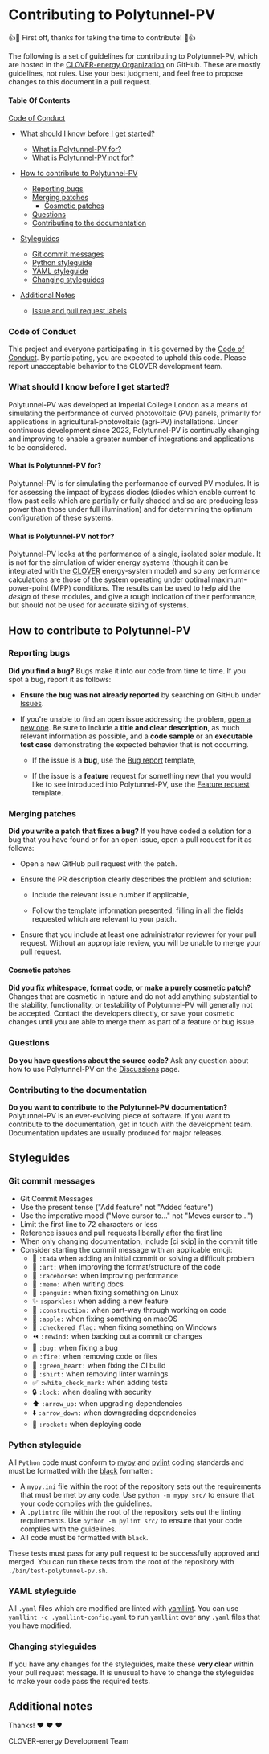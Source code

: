# Contributing to Polytunnel-PV

:+1::tada: First off, thanks for taking the time to contribute! :tada::+1:

The following is a set of guidelines for contributing to Polytunnel-PV, which are hosted in the [CLOVER-energy Organization](https://github.com/CLOVER-energy) on GitHub. These are mostly guidelines, not rules. Use your best judgment, and feel free to propose changes to this document in a pull request.

#### Table Of Contents

[Code of Conduct](#code-of-conduct)

* [What should I know before I get started?](#what-should-i-know-before-i-get-started)
  * [What is Polytunnel-PV for?](#what-is-polytunnel-pv-for)
  * [What is Polytunnel-PV not for?](#what-is-polytunnel-pv-not-for)

* [How to contribute to Polytunnel-PV](#how-to-contribute-to-polytunnel-pv)
  * [Reporting bugs](#reporting-bugs)
  * [Merging patches](#merging-patches)
    * [Cosmetic patches](#cosmetic-patches)
  * [Questions](#questions)
  * [Contributing to the documentation](#contributing-to-the-documentation)

* [Styleguides](#styleguides)
  * [Git commit messages](#git-commit-messages)
  * [Python styleguide](#python-styleguide)
  * [YAML styleguide](#yaml-styleguide)
  * [Changing styleguides](#changing-styleguides)

* [Additional Notes](#additional-notes)
  * [Issue and pull request labels](#issue-and-pull-request-labels)


### Code of Conduct

This project and everyone participating in it is governed by the [Code of Conduct](CODE_OF_CONDUCT.md). By participating, you are expected to uphold this code. Please report unacceptable behavior to the CLOVER development team.

### What should I know before I get started?

Polytunnel-PV was developed at Imperial College London as a means of simulating the performance of curved photovoltaic 
(PV) panels, primarily for applications in agricultural-photovoltaic (agri-PV) installations. Under continuous development since 2023, Polytunnel-PV is continually changing and improving to enable a greater number of integrations and applications to be considered.

#### What is Polytunnel-PV for?

Polytunnel-PV is for simulating the performance of curved PV modules. It is for assessing the impact of bypass diodes (diodes which enable current to flow past cells which are partially or fully shaded and so are producing less power than those under full illumination) and for determining the optimum configuration of these systems.

#### What is Polytunnel-PV not for?

Polytunnel-PV looks at the performance of a single, isolated solar module. It is not for the simulation of wider energy systems (though it can be integrated with the [CLOVER](https://github.com/CLOVER-energy/CLOVER) energy-system model) and so any performance calculations are those of the system operating under optimal maximum-power-point (MPP) conditions. The results can be used to help aid the _design_ of these modules, and give a rough indication of their performance, but should not be used for accurate sizing of systems.

## How to contribute to Polytunnel-PV

### Reporting bugs

**Did you find a bug?** Bugs make it into our code from time to time. If you spot a bug, report it as follows:

* **Ensure the bug was not already reported** by searching on GitHub under [Issues](https://github.com/CLOVER-energy/Polytunnel-PV/issues).

* If you're unable to find an open issue addressing the problem, [open a new one](https://github.com/CLOVER-energy/Polytunnel-PV/issues/new/choose). Be sure to include a **title and clear description**, as much relevant information as possible, and a **code sample** or an **executable test case** demonstrating the expected behavior that is not occurring.

  * If the issue is a **bug**, use the [Bug report](https://github.com/CLOVER-energy/Polytunnel-PV/issues/new?assignees=&labels=bug&template=bug_report.md&title=) template,

  * If the issue is a **feature** request for something new that you would like to see introduced into Polytunnel-PV, use the [Feature request](https://github.com/CLOVER-energy/Polytunnel-PV/issues/new?assignees=&labels=enhancement&template=feature_request.md&title=) template.

### Merging patches

**Did you write a patch that fixes a bug?** If you have coded a solution for a bug that you have found or for an open issue, open a pull request for it as follows:

* Open a new GitHub pull request with the patch.

* Ensure the PR description clearly describes the problem and solution:

  * Include the relevant issue number if applicable,

  * Follow the template information presented, filling in all the fields requested which are relevant to your patch.

* Ensure that you include at least one administrator reviewer for your pull request. Without an appropriate review, you will be unable to merge your pull request.

#### Cosmetic patches

**Did you fix whitespace, format code, or make a purely cosmetic patch?** Changes that are cosmetic in nature and do not add anything substantial to the stability, functionality, or testability of Polytunnel-PV will generally not be accepted. Contact the developers directly, or save your cosmetic changes until you are able to merge them as part of a feature or bug issue.

### Questions

**Do you have questions about the source code?** Ask any question about how to use Polytunnel-PV on the [Discussions](https://github.com/CLOVER-energy/Polytunnel-PV/discussions) page.

### Contributing to the documentation

**Do you want to contribute to the Polytunnel-PV documentation?** Polytunnel-PV is an ever-evolving piece of software. If you want to contribute to the documentation, get in touch with the development team. Documentation updates are usually produced for major releases.

## Styleguides

### Git commit messages

* Git Commit Messages
* Use the present tense ("Add feature" not "Added feature")
* Use the imperative mood ("Move cursor to..." not "Moves cursor to...")
* Limit the first line to 72 characters or less
* Reference issues and pull requests liberally after the first line
* When only changing documentation, include [ci skip] in the commit title
* Consider starting the commit message with an applicable emoji:
  * 🎉 `:tada` when adding an initial commit or solving a difficult problem
  * 🎨 `:art:` when improving the format/structure of the code
  * 🐎 `:racehorse:` when improving performance
  * 📝 `:memo:` when writing docs
  * 🐧 `:penguin:` when fixing something on Linux
  * ✨ `:sparkles:` when adding a new feature
  * 🚧 `:construction:` when part-way through working on code
  * 🍎 `:apple:` when fixing something on macOS
  * 🏁 `:checkered_flag:` when fixing something on Windows
  * ⏪ `:rewind:` when backing out a commit or changes
  * 🐛 `:bug:` when fixing a bug
  * 🔥 `:fire:` when removing code or files
  * 💚 `:green_heart:` when fixing the CI build
  * 👕 `:shirt:` when removing linter warnings
  * ✅ `:white_check_mark:` when adding tests
  * 🔒 `:lock:` when dealing with security
  * ⬆️ `:arrow_up:` when upgrading dependencies
  * ⬇️ `:arrow_down:` when downgrading dependencies
  * 🚀 `:rocket:` when deploying code

### Python styleguide

All `Python` code must conform to [mypy](https://github.com/python/mypy) and [pylint](https://github.com/PyCQA/pylint) coding standards and must be formatted with the [black](https://github.com/psf/black) formatter:
* A `mypy.ini` file within the root of the repository sets out the requirements that must be met by any code. Use `python -m mypy src/` to ensure that your code complies with the guidelines.
* A `.pylintrc` file within the root of the repository sets out the linting requirements. Use `python -m pylint src/` to ensure that your code complies with the guidelines.
* All code must be formatted with `black`.

These tests must pass for any pull request to be successfully approved and merged. You can run these tests from the root of the repository with `./bin/test-polytunnel-pv.sh`.

### YAML styleguide

All `.yaml` files which are modified are linted with [yamllint](https://github.com/adrienverge/yamllint). You can use `yamllint -c .yamllint-config.yaml` to run `yamllint` over any `.yaml` files that you have modified.

### Changing styleguides

If you have any changes for the styleguides, make these **very clear** within your pull request message. It is unusual to have to change the styleguides to make your code pass the required tests.

## Additional notes

Thanks! :heart: :heart: :heart:

CLOVER-energy Development Team
